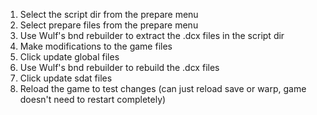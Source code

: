 1. Select the script dir from the prepare menu
2. Select prepare files from the prepare menu
3. Use Wulf's bnd rebuilder to extract the .dcx files in the script dir
4. Make modifications to the game files
5. Click update global files
6. Use Wulf's bnd rebuilder to rebuild the .dcx files
7. Click update sdat files
8. Reload the game to test changes (can just reload save or warp, game doesn't need to restart completely)
